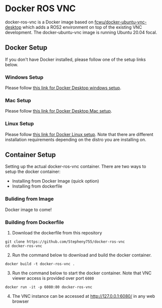 # Docker ROS VNC

docker-ros-vnc is a Docker image based on [fcwu/docker-ubuntu-vnc-desktop](https://github.com/fcwu/docker-ubuntu-vnc-desktop) which adds a ROS2 environment on top of the existing VNC development. The docker-ubuntu-vnc image is running Ubuntu 20.04 focal.

## Docker Setup

If you don't have Docker installed, please follow one of the setup links below.

### Windows Setup

Please follow [this link for Docker Desktop windows setup](https://docs.docker.com/docker-for-windows/install/).

### Mac Setup

Please follow [this link for Docker Desktop Mac setup](https://docs.docker.com/docker-for-mac/install/).

### Linux Setup

Please follow [this link for Docker Linux setup](https://docs.docker.com/engine/install/). Note that there are different installation requirements depending on the distro you are installing on.

## Container Setup

Setting up the actual docker-ros-vnc container. There are two ways to setup the docker container:

* Installing from Docker Image (quick option)
* Installing from dockerfile

### Buliding from Image

Docker image to come!

### Building from Dockerfile

1. Download the dockerfile from this repository

```shell
git clone https://github.com/Stepheny755/docker-ros-vnc
cd docker-ros-vnc
```

2. Run the command below to download and build the docker container. 

```shell
docker build -t docker-ros-vnc .
```

3. Run the command below to start the docker container. Note that VNC viewer access is provided over port `6080`
```shell
docker run -it -p 6080:80 docker-ros-vnc
```

4. The VNC instance can be accessed at http://127.0.0.1:6080/ in any web browser
